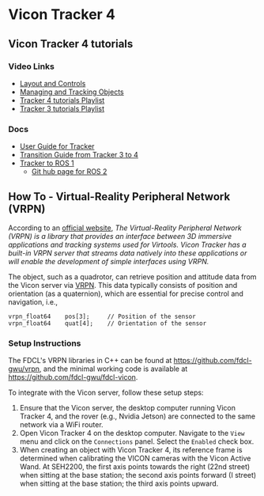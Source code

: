 # Vicon Tracker 4 

## Vicon Tracker 4 tutorials
### Video Links
- [Layout and Controls](https://youtu.be/iXMBGGSAyso?feature=shared)
- [Managing and Tracking Objects](https://youtu.be/Uvf8JNWBt8s?feature=shared)
- [Tracker 4 tutorials Playlist](https://youtube.com/playlist?list=PLxtdgDam3USVlWZdhZdWePKzN6MT7f6gU&feature=shared)
- [Tracker 3 tutorials Playlist](https://youtube.com/playlist?list=PLxtdgDam3USXPrhGA70ix8WT_nZBLK7qB&feature=shared)

### Docs
- [User Guide for Tracker](https://github.com/fdcl-gwu/vicon-tracker-4/blob/main/docs/Vicon%20Tracker%20User%20Guide.pdf)
- [Transition Guide from Tracker 3 to 4](https://github.com/fdcl-gwu/vicon-tracker-4/blob/main/docs/Vicon%20Tracker%204%20Migration%20Guide.pdf)
- [Tracker to ROS 1](https://github.com/fdcl-gwu/vicon-tracker-4/blob/main/docs/Guide%20to%20installing%20and%20running%20ROS-v5.pdf)
    - [Git hub page for ROS 2](https://github.com/OPT4SMART/ros2-vicon-receiver)

## How To - Virtual-Reality Peripheral Network (VRPN)
According to an [official website](https://help.vicon.com/space/Tracker41/14322890/Work+with+VRPN),
_The Virtual-Reality Peripheral Network (VRPN) is a library that provides an interface between 3D immersive applications and tracking systems used for Virtools. Vicon Tracker has a built-in VRPN server that streams data natively into these applications or will enable the development of simple interfaces using VRPN._ 

The object, such as a quadrotor, can retrieve position and attitude data from the Vicon server via [VRPN](https://en.wikipedia.org/wiki/VRPN).
This data typically consists of position and orientation (as a quaternion), which are essential for precise control and navigation, i.e., 

```
vrpn_float64	pos[3];		// Position of the sensor
vrpn_float64	quat[4];	// Orientation of the sensor
```

### Setup Instructions
The FDCL's VRPN libraries in C++ can be found at https://github.com/fdcl-gwu/vrpn, and the minimal working code is available at https://github.com/fdcl-gwu/fdcl-vicon.

To integrate with the Vicon server, follow these setup steps:
1. Ensure that the Vicon server, the desktop computer running Vicon Tracker 4, and the rover (e.g., Nvidia Jetson) are connected to the same network via a WiFi router.
2. Open Vicon Tracker 4 on the desktop computer. Navigate to the `View` menu and click on the `Connections` panel. Select the `Enabled` check box.
3. When creating an object with Vicon Tracker 4, its reference frame is determined when calibrating the VICON cameras with the Vicon Active Wand. At SEH2200, the first axis points towards the right (22nd street) when sitting at the base station; the second axis points forward (I street) when sitting at the base station; the third axis points upward.